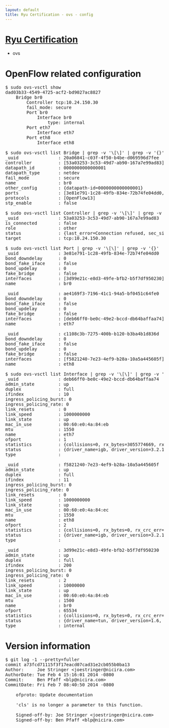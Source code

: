 ```yaml
---
layout: default
title: Ryu Certification - ovs - config
---
```

# [Ryu Certification](http://osrg.github.io/ryu/certification.html)
* ovs 

# OpenFlow related configuration
<pre>
$ sudo ovs-vsctl show
dad03b33-4549-4725-acf2-bd9027ac8827
    Bridge br0
        Controller tcp:10.24.150.30
        fail_mode: secure
        Port br0
            Interface br0
                type: internal
        Port eth7
            Interface eth7
        Port eth8
            Interface eth8

$ sudo ovs-vsctl list Bridge | grep -v '\[\]' | grep -v '{}'
_uuid               : 20a06841-c03f-4f50-b4be-d069596d7fee
controller          : [53a03253-3c53-49d7-ab90-167a7e99ad83]
datapath_id         : 0000000000000001
datapath_type       : netdev
fail_mode           : secure
name                : br0
other_config        : {datapath-id=0000000000000001}
ports               : [3e81e791-1c28-49fb-834e-72b74fe04dd0, ae4169f3-7196-41c1-94a5-bf0451c64fe0, c1108c3b-7275-400b-b120-b3ba4b1d836d]
protocols           : [OpenFlow13]
stp_enable          : false

$ sudo ovs-vsctl list Controller | grep -v '\[\]' | grep -v '{}'
_uuid               : 53a03253-3c53-49d7-ab90-167a7e99ad83
is_connected        : false
role                : other
status              : {last_error=Connection refused, sec_since_connect=296, sec_since_disconnect=1, state=BACKOFF}
target              : tcp:10.24.150.30

$ sudo ovs-vsctl list Port | grep -v '\[\]' | grep -v '{}'
_uuid               : 3e81e791-1c28-49fb-834e-72b74fe04dd0
bond_downdelay      : 0
bond_fake_iface     : false
bond_updelay        : 0
fake_bridge         : false
interfaces          : [3d99e21c-e8d3-49fe-bfb2-b5f7df950230]
name                : br0

_uuid               : ae4169f3-7196-41c1-94a5-bf0451c64fe0
bond_downdelay      : 0
bond_fake_iface     : false
bond_updelay        : 0
fake_bridge         : false
interfaces          : [deb66ff0-be0c-49e2-bccd-db64baffaa74]
name                : eth7

_uuid               : c1108c3b-7275-400b-b120-b3ba4b1d836d
bond_downdelay      : 0
bond_fake_iface     : false
bond_updelay        : 0
fake_bridge         : false
interfaces          : [f5821240-7e23-4ef9-b28a-10a5a445605f]
name                : eth8

$ sudo ovs-vsctl list Interface | grep -v '\[\]' | grep -v '{}'
_uuid               : deb66ff0-be0c-49e2-bccd-db64baffaa74
admin_state         : up
duplex              : full
ifindex             : 10
ingress_policing_burst: 0
ingress_policing_rate: 0
link_resets         : 0
link_speed          : 1000000000
link_state          : up
mac_in_use          : 00:60:e0:4a:84:eb
mtu                 : 1550
name                : eth7
ofport              : 1
statistics          : {collisions=0, rx_bytes=3055774669, rx_crc_err=0, rx_dropped=0, rx_errors=0, rx_frame_err=0, rx_over_err=0, rx_packets=72559432, tx_bytes=0, tx_dropped=0, tx_errors=0, tx_packets=0}
status              : {driver_name=igb, driver_version=3.2.10-k, firmware_version=3.10-0}
type                : 

_uuid               : f5821240-7e23-4ef9-b28a-10a5a445605f
admin_state         : up
duplex              : full
ifindex             : 11
ingress_policing_burst: 0
ingress_policing_rate: 0
link_resets         : 0
link_speed          : 1000000000
link_state          : up
mac_in_use          : 00:60:e0:4a:84:ec
mtu                 : 1550
name                : eth8
ofport              : 2
statistics          : {collisions=0, rx_bytes=0, rx_crc_err=0, rx_dropped=0, rx_errors=0, rx_frame_err=0, rx_over_err=0, rx_packets=0, tx_bytes=1423280, tx_dropped=0, tx_errors=0, tx_packets=15207}
status              : {driver_name=igb, driver_version=3.2.10-k, firmware_version=3.10-0}
type                : 

_uuid               : 3d99e21c-e8d3-49fe-bfb2-b5f7df950230
admin_state         : up
duplex              : full
ifindex             : 200
ingress_policing_burst: 0
ingress_policing_rate: 0
link_resets         : 2
link_speed          : 10000000
link_state          : up
mac_in_use          : 00:60:e0:4a:84:eb
mtu                 : 1500
name                : br0
ofport              : 65534
statistics          : {collisions=0, rx_bytes=0, rx_crc_err=0, rx_dropped=0, rx_errors=0, rx_frame_err=0, rx_over_err=0, rx_packets=0, tx_bytes=0, tx_dropped=0, tx_errors=0, tx_packets=0}
status              : {driver_name=tun, driver_version=1.6, firmware_version=N/A}
type                : internal
</pre>

# Version information
<pre>
$ git log -1 --pretty=fuller
commit a73fcd71115f3f17eacd07cad31e2cb055b0ba13
Author:     Joe Stringer &lt;joestringer@nicira.com&gt;
AuthorDate: Tue Feb 4 15:16:01 2014 -0800
Commit:     Ben Pfaff &lt;blp@nicira.com&gt;
CommitDate: Fri Feb 7 08:40:50 2014 -0800

    ofproto: Update documentation
    
    'cls' is no longer a parameter to this function.
    
    Signed-off-by: Joe Stringer &lt;joestringer@nicira.com&gt;
    Signed-off-by: Ben Pfaff &lt;blp@nicira.com&gt;
</pre>
